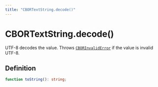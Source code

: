 ```yaml
---
title: "CBORTextString.decode()"
---
```


# CBORTextString.decode()

UTF-8 decodes the value. Throws [`CBORInvalidError`]() if the value is invalid UTF-8.

## Definition

```ts
function toString(): string;
```
